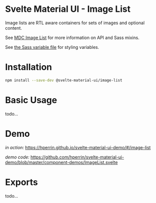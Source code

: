 # Svelte Material UI - Image List

Image lists are RTL aware containers for sets of images and optional content.

See [MDC Image List](https://material.io/develop/web/components/image-lists/) for more information on API and Sass mixins.

See [the Sass variable file](https://github.com/material-components/material-components-web/blob/v3.1.1/packages/mdc-image-list/_variables.scss) for styling variables.

# Installation

```sh
npm install --save-dev @svelte-material-ui/image-list
```

# Basic Usage

todo...

# Demo

*in action:* https://hperrin.github.io/svelte-material-ui-demo/#/image-list

*demo code:* https://github.com/hperrin/svelte-material-ui-demo/blob/master/component-demos/ImageList.svelte

# Exports

todo...